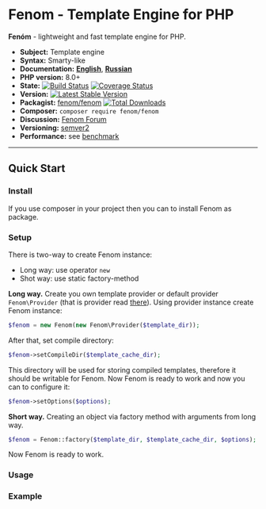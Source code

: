Fenom - Template Engine for PHP
===============================

**Fenóm**  - lightweight and fast template engine for PHP.

* **Subject:** Template engine
* **Syntax:** Smarty-like
* **Documentation:** **[English](./docs/en/readme.md)**, **[Russian](./docs/ru/readme.md)**
* **PHP version:** 8.0+
* **State:** [![Build Status](https://travis-ci.org/fenom-template/fenom.svg?branch=master)](https://travis-ci.org/fenom-template/fenom) [![Coverage Status](https://coveralls.io/repos/fenom-template/fenom/badge.svg?branch=master)](https://coveralls.io/r/fenom-template/fenom?branch=master)
* **Version:** [![Latest Stable Version](https://poser.pugx.org/fenom/fenom/v/stable.png)](https://packagist.org/packages/fenom/fenom)
* **Packagist:** [fenom/fenom](https://packagist.org/packages/fenom/fenom) [![Total Downloads](https://poser.pugx.org/fenom/fenom/downloads.png)](https://packagist.org/packages/fenom/fenom)
* **Composer:** `composer require fenom/fenom`
* **Discussion:** [Fenom Forum](https://groups.google.com/forum/#!forum/php-ion)
* **Versioning:** [semver2](http://semver.org/)
* **Performance:** see [benchmark](./docs/en/benchmark.md)

***

## Quick Start

### Install

If you use composer in your project then you can to install Fenom as package.

### Setup

There is two-way to create Fenom instance:

* Long way: use operator `new`
* Shot way: use static factory-method

**Long way.** Create you own template provider or default provider `Fenom\Provider` (that is provider read [there](./)).
Using provider instance create Fenom instance:

```php
$fenom = new Fenom(new Fenom\Provider($template_dir));
```

After that, set compile directory:

```php
$fenom->setCompileDir($template_cache_dir);
```

This directory will be used for storing compiled templates, therefore it should be writable for Fenom.
Now Fenom is ready to work and now you can to configure it:

```php
$fenom->setOptions($options);
```

**Short way.** Creating an object via factory method with arguments from long way.

```php
$fenom = Fenom::factory($template_dir, $template_cache_dir, $options);
```

Now Fenom is ready to work.

### Usage

### Example